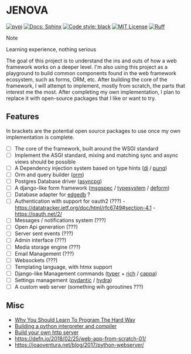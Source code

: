 # JENOVA

[![pypi](https://badge.fury.io/py/jenova.svg)](https://pypi.org/project/jenova/)
[![Docs: Sphinx](https://img.shields.io/badge/sphinx-docs-blue.svg)](https://tobi-de.github.io/jenova)
[![Code style: black](https://img.shields.io/badge/code%20style-black-000000.svg)](https://github.com/psf/black)
[![MIT License](https://img.shields.io/badge/license-MIT-blue.svg)](https://github.com/Tobi-De/jenova/blob/main/LICENSE)
[![Ruff](https://img.shields.io/endpoint?url=https://raw.githubusercontent.com/astral-sh/ruff/main/assets/badge/v2.json)](https://github.com/astral-sh/ruff)


> [!Note]
> Learning experience, nothing serious

The goal of this project is to understand the ins and outs of how a web framework works on a deeper level. I'm also using this project as a playground to build common components found in the web framework ecosystem, such as forms, ORM, etc. After building the core of the framework, I will attempt to implement, mostly from scratch, the parts that interest me the most. After completing my own implementation, I plan to replace it with open-source packages that I like or want to try.

## Features

In brackets are the potential open source packages to use once my own implementation is complete.

- [ ] The core of the framework, built around the WSGI standard
- [ ] Implement the ASGI standard, mixing and matching sync and async views should be possible
- [ ] A Dependency injection system based on type hints ([di](https://github.com/adriangb/di/) / [punq](https://github.com/bobthemighty/punq))
- [ ] Orm and query builder ([orm](https://github.com/encode/orm))
- [ ] Postgres Database driver ([asyncpg](https://magicstack.github.io/asyncpg/current/))
- [ ] A django-like form framework ([msgspec](https://github.com/jcrist/msgspec) / [typesystem](https://github.com/encode/typesystem) / [deform](https://github.com/Pylons/deform))
- [ ] Database adapter for [edgedb](https://github.com/edgedb/edgedb) ?
- [ ] Authentication with support for oauth2 (???) -  https://datatracker.ietf.org/doc/html/rfc6749#section-4.1 - https://oauth.net/2/
- [ ] Messages / notifications system (???)
- [ ] Open Api generation  (???)
- [ ] Server sent events (???)
- [ ] Admin interface (???)
- [ ] Media storage engine (???)
- [ ] Email Management (???)
- [ ] Websockets (???)
- [ ] Templating language, with htmx support
- [ ] Django-like Management commands ([typer](https://github.com/tiangolo/typer) + [rich](https://github.com/Textualize/rich) / [cappa](https://github.com/DanCardin/cappa))
- [ ] Settings management ([pydantic](https://github.com/samuelcolvin/pydantic/) / [hydra](https://github.com/facebookresearch/hydra))
- [ ] A custom web server (something wih goroutines ???)

## Misc

- [Why You Should Learn To Program The Hard Way](https://www.youtube.com/watch?v=Qf56xUKbx24)
- [Building a python interpreter and compiler](https://mathspp.com/blog/tag:bpci)
- [Build your own http server](https://app.codecrafters.io/courses/http-server/overview)
- https://defn.io/2018/02/25/web-app-from-scratch-01/
- https://joaoventura.net/blog/2017/python-webserver/
